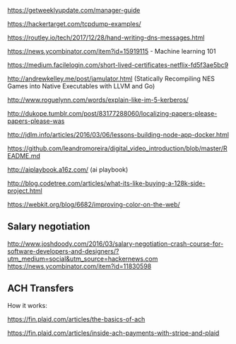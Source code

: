 https://getweeklyupdate.com/manager-guide

https://hackertarget.com/tcpdump-examples/

https://routley.io/tech/2017/12/28/hand-writing-dns-messages.html

https://news.ycombinator.com/item?id=15919115 - Machine learning 101

https://medium.facilelogin.com/short-lived-certificates-netflix-fd5f3ae5bc9

http://andrewkelley.me/post/jamulator.html (Statically Recompiling NES Games into Native Executables with LLVM and Go)

http://www.roguelynn.com/words/explain-like-im-5-kerberos/

http://dukope.tumblr.com/post/83177288060/localizing-papers-please-papers-please-was

http://jdlm.info/articles/2016/03/06/lessons-building-node-app-docker.html

https://github.com/leandromoreira/digital_video_introduction/blob/master/README.md

http://aiplaybook.a16z.com/ (ai playbook)

http://blog.codetree.com/articles/what-its-like-buying-a-128k-side-project.html

https://webkit.org/blog/6682/improving-color-on-the-web/

## Salary negotiation

http://www.joshdoody.com/2016/03/salary-negotiation-crash-course-for-software-developers-and-designers/?utm_medium=social&utm_source=hackernews.com
https://news.ycombinator.com/item?id=11830598

## ACH Transfers

How it works:

https://fin.plaid.com/articles/the-basics-of-ach

https://fin.plaid.com/articles/inside-ach-payments-with-stripe-and-plaid
